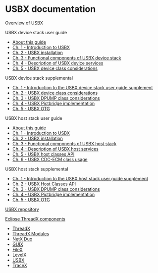 # USBX documentation

[Overview of USBX](overview-usbx.md)

USBX device stack user guide
  - [About this guide](usbx-device-stack-about.md)
  - [Ch. 1 - Introduction to USBX](usbx-device-stack-1.md)
  - [Ch. 2 - USBX installation](usbx-device-stack-2.md)
  - [Ch. 3 - Functional components of USBX device stack](usbx-device-stack-3.md)
  - [Ch. 4 - Description of USBX device services](usbx-device-stack-4.md)
  - [Ch. 5 - USBX device class considerations](usbx-device-stack-5.md)

USBX device stack supplemental
  - [Ch. 1 - Introduction to the USBX device stack user guide supplement](usbx-device-stack-supplemental-1.md)
  - [Ch. 2 - USBX device class considerations](usbx-device-stack-supplemental-2.md)
  - [Ch. 3 - USBX DPUMP class considerations](usbx-device-stack-supplemental-3.md)
  - [Ch. 4 - USBX Pictbridge implementation](usbx-device-stack-supplemental-4.md)
  - [Ch. 5 - USBX OTG](usbx-device-stack-supplemental-5.md)

USBX host stack user guide
  - [About this guide](usbx-host-stack-about.md)
  - [Ch. 1 - Introduction to USBX](usbx-host-stack-1.md)
  - [Ch. 2 - USBX installation](usbx-host-stack-2.md)
  - [Ch. 3 - Functional components of USBX host stack](usbx-host-stack-3.md)
  - [Ch. 4 - Description of USBX host services](usbx-host-stack-4.md)
  - [Ch. 5 - USBX host classes API](usbx-host-stack-5.md)
  - [Ch. 6 - USBX CDC-ECM class usage](usbx-host-stack-6.md)

USBX host stack supplemental
  - [Ch. 1 - Introduction to the USBX host stack user guide supplement](usbx-host-stack-supplemental-1.md)
  - [Ch. 2 - USBX Host Classes API](usbx-host-stack-supplemental-2.md)
  - [Ch. 3 - USBX DPUMP class considerations](usbx-host-stack-supplemental-3.md)
  - [Ch. 4 - USBX Pictbridge implementation](usbx-host-stack-supplemental-4.md)
  - [Ch. 5 - USBX OTG](usbx-host-stack-supplemental-5.md)

[USBX repository](https://github.com/azure-rtos/usbx/)

[Eclipse ThreadX components](../../README.md)
- [ThreadX](../threadx/index.md)
- [ThreadX Modules](../threadx-modules/index.md)
- [NetX Duo](../netx-duo/index.md)
- [GUIX](../guix/index.md) 
- [FileX](../filex/index.md)
- [LevelX](../levelx/index.md)
- [USBX](../usbx/index.md)
- [TraceX](../tracex/index.md)

